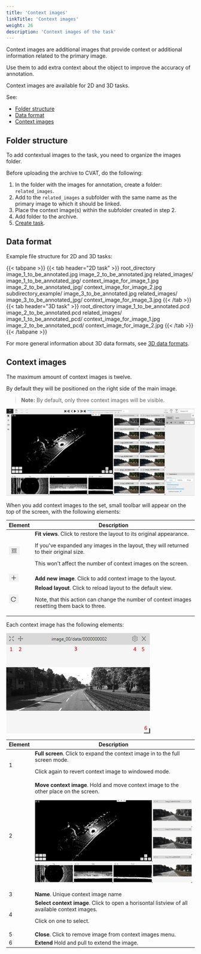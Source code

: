 ```yaml
---
title: 'Context images'
linkTitle: 'Context images'
weight: 26
description: 'Context images of the task'
---
```


Context images are additional images that provide
context or additional information related to the primary image.

Use them to add extra context about the object to improve the accuracy of annotation.

Context images are available for 2D and 3D tasks.

See:

- [Folder structure](#folder-structure)
- [Data format](#data-format)
- [Context images](#context-images)

## Folder structure

To add contextual images to the task, you need to organize
the images folder.

Before uploading the archive to CVAT, do the following:

1. In the folder with the images for annotation, create a folder: `related_images`.
2. Add to the `related_images` a subfolder with the same name
   as the primary image to which it should be linked.
3. Place the context image(s) within the subfolder created in step 2.
4. Add folder to the archive.
5. [Create task](/docs/manual/basics/create_an_annotation_task/#create-a-task).

## Data format

Example file structure for 2D and 3D tasks:

{{< tabpane >}}
{{< tab header="2D task" >}}
  root_directory
    image_1_to_be_annotated.jpg
    image_2_to_be_annotated.jpg
    related_images/
      image_1_to_be_annotated_jpg/
        context_image_for_image_1.jpg
      image_2_to_be_annotated_jpg/
        context_image_for_image_2.jpg
     subdirectory_example/
        image_3_to_be_annotated.jpg
         related_images/
          image_3_to_be_annotated_jpg/
             context_image_for_image_3.jpg
{{< /tab >}}
{{< tab header="3D task" >}}
 root_directory
    image_1_to_be_annotated.pcd
    image_2_to_be_annotated.pcd
     related_images/
        image_1_to_be_annotated_pcd/
           context_image_for_image_1.jpg
        image_2_to_be_annotated_pcd/
           context_image_for_image_2.jpg
{{< /tab >}}
{{< /tabpane >}}

For more general information about 3D data formats,
see [3D data formats](/docs/manual/basics/create_an_annotation_task/#data-formats-for-a-3d-task).

## Context images

The maximum amount of context images is twelve.

By default they will be positioned on the right side of the main image.

> **Note:** By default, only three context images will be visible.

![contex_images_1](/images/context_img_01.jpg)

When you add context images to the set, small toolbar will appear on the top of the screen, with the following elements:

<!--lint disable maximum-line-length-->

| Element                                        | Description                                                                                                                                                                                                                        |
| ---------------------------------------------- | ---------------------------------------------------------------------------------------------------------------------------------------------------------------------------------------------------------------------------------- |
| ![contex_images_4](/images/context_img_04.jpg) | **Fit views**. Click to restore the layout to its original appearance. <p>If you've expanded any images in the layout, they will returned to their original size. <p>This won't affect the number of context images on the screen. |
| ![contex_images_5](/images/context_img_05.jpg) | **Add new image**. Click to add context image to the layout.                                                                                                                                                                       |
| ![contex_images_6](/images/context_img_06.jpg) | **Reload layout**. Click to reload layout to the default view. <p>Note, that this action can change the number of context images resetting them back to three.                                                                      |

<!--lint enable maximum-line-length-->

Each context image has the following elements:

![contex_images_2](/images/context_img_02.jpg)

<!--lint disable maximum-line-length-->

| Element | Description                                                                                                                             |
| ------- | --------------------------------------------------------------------------------------------------------------------------------------- |
| 1       | **Full screen**. Click to expand the context image in to the full screen mode. <p>Click again to revert context image to windowed mode. |
| 2       | **Move context image**. Hold and move context image to the other place on the screen. <p>![contex_images_3](/images/context_img_03.gif) |
| 3       | **Name**. Unique context image name                                                                                                     |
| 4       | **Select context image**. Click to open a horisontal listview of all available context images. <p>Click on one to select.               |
| 5       | **Close**. Click to remove image from context images menu.                                                         |
| 6       | **Extend** Hold and pull to extend the image.                                                                                           |

<!--lint enable maximum-line-length-->
